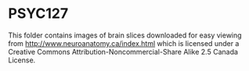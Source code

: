 # PSYC127
This folder contains images of brain slices downloaded for easy viewing from http://www.neuroanatomy.ca/index.html
which is licensed under a Creative Commons Attribution-Noncommercial-Share Alike 2.5 Canada License.
